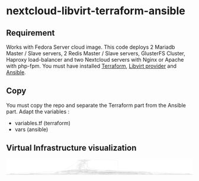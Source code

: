 # nextcloud-libvirt-terraform-ansible


## Requirement
Works with Fedora Server cloud image.
This code deploys 2 Mariadb Master / Slave servers, 2 Redis Master / Slave servers, GlusterFS Cluster, Haproxy load-balancer and two Nextcloud servers with Nginx or Apache with php-fpm.
You must have installed [Terraform](https://www.terraform.io/), [Libvirt provider](https://github.com/dmacvicar/terraform-provider-libvirt) and [Ansible](https://www.ansible.com/).

## Copy
You must copy the repo and separate the Terraform part from the Ansible part.
Adapt the variables :
- variables.tf (terraform)
- vars (ansible)

## Virtual Infrastructure visualization
![Terraform Graph](https://github.com/antanof/nextcloud-libvirt-terraform-ansible/blob/master/graph.png)
